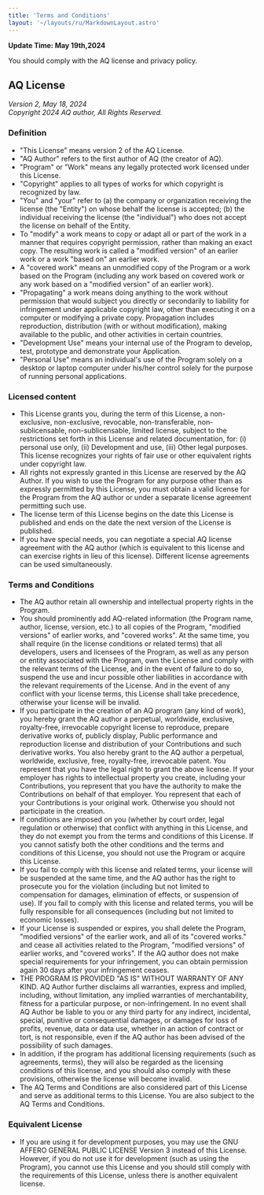 ```yaml
---
title: 'Terms and Conditions'
layout: '~/layouts/ru/MarkdownLayout.astro'
---
```


__Update Time: May 19th,2024__

You should comply with the AQ license and privacy policy.

## AQ License
*Version 2, May 18, 2024*</br>
*Copyright 2024 AQ author, All Rights Reserved.*</br>

### Definition
- "This License" means version 2 of the AQ License.</br>
- "AQ Author" refers to the first author of AQ (the creator of AQ).</br>
- "Program" or "Work" means any legally protected work licensed under this License.</br>
- "Copyright" applies to all types of works for which copyright is recognized by law.</br>
- "You" and "your" refer to (a) the company or organization receiving the license (the "Entity") on whose behalf the license is accepted; (b) the individual receiving the license (the "individual") who does not accept the license on behalf of the Entity.</br>
- To "modify" a work means to copy or adapt all or part of the work in a manner that requires copyright permission, rather than making an exact copy. The resulting work is called a "modified version" of an earlier work or a work "based on" an earlier work.</br>
- A "covered work" means an unmodified copy of the Program or a work based on the Program (including any work based on covered work or any work based on a "modified version" of an earlier work).</br>
- "Propagating" a work means doing anything to the work without permission that would subject you directly or secondarily to liability for infringement under applicable copyright law, other than executing it on a computer or modifying a private copy. Propagation includes reproduction, distribution (with or without modification), making available to the public, and other activities in certain countries.</br>
- "Development Use" means your internal use of the Program to develop, test, prototype and demonstrate your Application.</br>
- "Personal Use" means an individual's use of the Program solely on a desktop or laptop computer under his/her control solely for the purpose of running personal applications.</br>

### Licensed content
- This License grants you, during the term of this License, a non-exclusive, non-exclusive, revocable, non-transferable, non-sublicensable, non-sublicensable, limited license, subject to the restrictions set forth in this License and related documentation, for: (i) personal use only, (ii) Development and use, (iii) Other legal purposes. This license recognizes your rights of fair use or other equivalent rights under copyright law.</br>
- All rights not expressly granted in this License are reserved by the AQ Author. If you wish to use the Program for any purpose other than as expressly permitted by this License, you must obtain a valid license for the Program from the AQ author or under a separate license agreement permitting such use.</br>
- The license term of this License begins on the date this License is published and ends on the date the next version of the License is published.
- If you have special needs, you can negotiate a special AQ license agreement with the AQ author (which is equivalent to this license and can exercise rights in lieu of this license). Different license agreements can be used simultaneously.</br>

### Terms and Conditions
- The AQ author retain all ownership and intellectual property rights in the Program.</br>
- You should prominently add AQ-related information (the Program name, author, license, version, etc.) to all copies of the Program, "modified versions" of earlier works, and "covered works". At the same time, you shall require (in the license conditions or related terms) that all developers, users and licensees of the Program, as well as any person or entity associated with the Program, own the License and comply with the relevant terms of the License, and in the event of failure to do so, suspend the use and incur possible other liabilities in accordance with the relevant requirements of the License. And in the event of any conflict with your license terms, this License shall take precedence, otherwise your license will be invalid.</br>
- If you participate in the creation of an AQ program (any kind of work), you hereby grant the AQ author a perpetual, worldwide, exclusive, royalty-free, irrevocable copyright license to reproduce, prepare derivative works of, publicly display, Public performance and reproduction license and distribution of your Contributions and such derivative works. You also hereby grant to the AQ author a perpetual, worldwide, exclusive, free, royalty-free, irrevocable patent. You represent that you have the legal right to grant the above license. If your employer has rights to intellectual property you create, including your Contributions, you represent that you have the authority to make the Contributions on behalf of that employer. You represent that each of your Contributions is your original work. Otherwise you should not participate in the creation.</br>
- If conditions are imposed on you (whether by court order, legal regulation or otherwise) that conflict with anything in this License, and they do not exempt you from the terms and conditions of this License. If you cannot satisfy both the other conditions and the terms and conditions of this License, you should not use the Program or acquire this License.</br>
- If you fail to comply with this license and related terms, your license will be suspended at the same time, and the AQ author has the right to prosecute you for the violation (including but not limited to compensation for damages, elimination of effects, or suspension of use). If you fail to comply with this license and related terms, you will be fully responsible for all consequences (including but not limited to economic losses).</br>
- If your License is suspended or expires, you shall delete the Program, "modified versions" of the earlier work, and all of its "covered works." and cease all activities related to the Program, "modified versions" of earlier works, and "covered works". If the AQ author does not make special requirements for your infringement, you can obtain permission again 30 days after your infringement ceases.</br>
- THE PROGRAM IS PROVIDED "AS IS" WITHOUT WARRANTY OF ANY KIND. AQ Author further disclaims all warranties, express and implied, including, without limitation, any implied warranties of merchantability, fitness for a particular purpose, or non-infringement. In no event shall AQ Author be liable to you or any third party for any indirect, incidental, special, punitive or consequential damages, or damages for loss of profits, revenue, data or data use, whether in an action of contract or tort, is not responsible, even if the AQ author has been advised of the possibility of such damages.</br>
- In addition, if the program has additional licensing requirements (such as agreements, terms), they will also be regarded as the licensing conditions of this license, and you should also comply with these provisions, otherwise the license will become invalid.
- The AQ Terms and Conditions are also considered part of this License and serve as additional terms to this License. You are also subject to the AQ Terms and Conditions.</br>

### Equivalent License
- If you are using it for development purposes, you may use the GNU AFFERO GENERAL PUBLIC LICENSE Version 3 instead of this License. However, if you do not use it for development (such as using the Program), you cannot use this License and you should still comply with the requirements of this License, unless there is another equivalent license.</br>